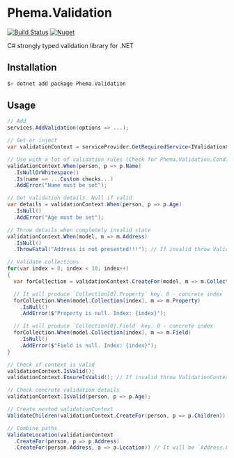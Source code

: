 # Phema.Validation

[![Build Status](https://cloud.drone.io/api/badges/phema-team/Phema.Validation/status.svg)](https://cloud.drone.io/phema-team/Phema.Validation)
[![Nuget](https://img.shields.io/nuget/v/Phema.Validation.svg)](https://www.nuget.org/packages/Phema.Validation)

C# strongly typed validation library for .NET

## Installation

```bash
$> dotnet add package Phema.Validation
```

## Usage

```csharp
// Add
services.AddValidation(options => ...);

// Get or inject
var validationContext = serviceProvider.GetRequiredService<IValidationContext>();

// Use with a lot of validation rules (Check for Phema.Validation.Conditions namespace)
validationContext.When(person, p => p.Name)
  .IsNullOrWhitespace()
  .Is(name => ...Custom checks...)
  .AddError("Name must be set");

// Get validation details. Null if valid
var details = validationContext.When(person, p => p.Age)
  .IsNull()
  .AddError("Age must be set");

// Throw details when completely invalid state
validationContext.When(model, m => m.Address)
  .IsNull()
  .ThrowFatal("Address is not presented!!!"); // If invalid throw ValidationConditionException

// Validate collections
for(var index = 0; index < 10; index++)
{
  var forCollection = validationContext.CreateFor(model, m => m.Collection[index]);

  // It will produce `Collection[0].Property` key. 0 - concrete index
  forCollection.When(model.Collection[index], m => m.Property)
    .IsNull()
    .AddError($"Property is null. Index: {index}");

  // It will produce `Collection[0].Field` key. 0 - concrete index
  forCollection.When(model.Collection[index], m => m.Field)
    .IsNull()
    .AddError($"Field is null. Index: {index}");
}

// Check if context is valid
validationContext.IsValid();
validationContext.EnsureIsValid(); // If invalid throw ValidationContextException

// Check concrete validation details
validationContext.IsValid(person, p => p.Age);

// Create nested validationContext
ValidateChildren(validationContext.CreateFor(person, p => p.Children)) // It will be `Children.*ValidationKey*` path

// Combine paths
ValidateLocation(validationContext
  .CreateFor(person, p => p.Address)
  .CreateFor(person.Address, a => a.Location)) // It will be `Address.Location.*ValidationKey*` path
```
